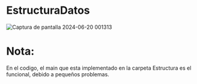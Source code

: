 # EstructuraDatos
![Captura de pantalla 2024-06-20 001313](https://github.com/Crussader04/EstructuraDatos/assets/166523346/61cfcfa2-f2fd-475e-b2b0-5bb927cef24f)
# Nota:
En el codigo, el main que esta implementado en la carpeta Estructura es el funcional, debido a pequeños problemas.
